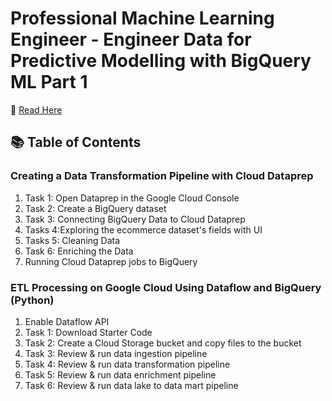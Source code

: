# Professional Machine Learning Engineer - Engineer Data for Predictive Modelling with BigQuery ML Part 1

📘 <a href='https://fern-stop-81f.notion.site/ML-Engineering-Path-Engineer-Data-for-Predictive-Modeling-with-BigQuery-ML-1e213f9f5c0380ab867ee9f39c935619'> Read Here </a> 

## 📚 Table of Contents

### Creating a Data Transformation Pipeline with Cloud Dataprep
1. Task 1: Open Dataprep in the Google Cloud Console
2. Task 2: Create a BigQuery dataset
3. Task 3: Connecting BigQuery Data to Cloud Dataprep
4. Tasks 4:Exploring the ecommerce dataset's fields with UI
5. Tasks 5: Cleaning Data
6. Task 6: Enriching the Data
7. Running Cloud Dataprep jobs to BigQuery

### ETL Processing on Google Cloud Using Dataflow and BigQuery (Python)
1. Enable Dataflow API
2. Task 1: Download Starter Code
3. Task 2: Create a Cloud Storage bucket and copy files to the bucket
4. Task 3: Review & run data ingestion pipeline
5. Task 4: Review & run data transformation pipeline
6. Task 5: Review & run data enrichment pipeline
7. Task 6: Review & run data lake to data mart pipeline
